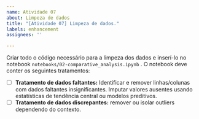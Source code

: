 ```yaml
---
name: Atividade 07
about: Limpeza de dados
title: "[Atividade 07] Limpeza de dados."
labels: enhancement
assignees: ''

---
```


Criar todo o código necessário para a limpeza dos dados e inserí-lo no notebook `notebooks/02-comparative_analysis.ipynb` . O notebook deve conter os seguintes tratamentos:
 - [ ] **Tratamento de dados faltantes:** Identificar e remover linhas/colunas com dados faltantes insignificantes. Imputar valores ausentes usando estatísticas de tendência central ou modelos preditivos.
 - [ ] **Tratamento de dados discrepantes:** remover ou isolar outliers dependendo do contexto.
